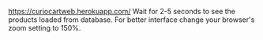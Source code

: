 https://curiocartweb.herokuapp.com/
Wait for 2-5 seconds to see the products loaded from database.
For better interface change your browser's zoom setting to 150%.
